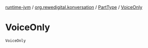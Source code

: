 [runtime-jvm](../../index.md) / [org.rewedigital.konversation](../index.md) / [PartType](index.md) / [VoiceOnly](./-voice-only.md)

# VoiceOnly

`VoiceOnly`
